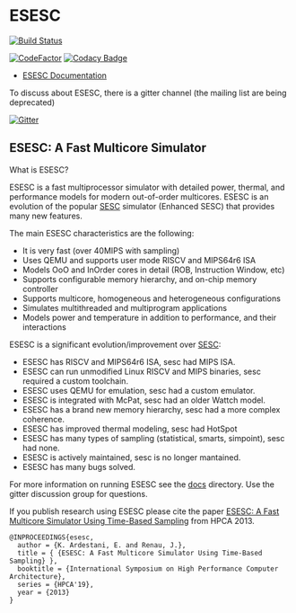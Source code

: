 ESESC
=====

[![Build Status](https://travis-ci.org/masc-ucsc/esesc.png)](https://travis-ci.org/masc-ucsc/esesc)

[![CodeFactor](https://www.codefactor.io/repository/github/masc-ucsc/esesc/badge)](https://www.codefactor.io/repository/github/masc-ucsc/esesc)
[![Codacy Badge](https://api.codacy.com/project/badge/Grade/4cae3de3de714e13b6003002f74b7375)](https://www.codacy.com/app/renau/lgraph?utm_source=github.com&amp;utm_medium=referral&amp;utm_content=masc-ucsc/lgraph&amp;utm_campaign=Badge_Grade)

* [ESESC Documentation](./docs)

To discuss about ESESC, there is a gitter channel (the mailing list are being deprecated)

[![Gitter](https://badges.gitter.im/esesc/community.svg)](https://gitter.im/esesc/community?utm_source=badge&utm_medium=badge&utm_campaign=pr-badge)

ESESC: A Fast Multicore Simulator
---------------------------------

What is ESESC?

ESESC is a fast multiprocessor simulator with detailed power, thermal, and performance models for modern out-of-order multicores. ESESC is an evolution of the popular [SESC](http://sesc.sourceforge.net/) simulator (Enhanced SESC) that provides many new features.

The main ESESC characteristics are the following:

* It is very fast (over 40MIPS with sampling)
* Uses QEMU and supports user mode RISCV and MIPS64r6 ISA
* Models OoO and InOrder cores in detail (ROB, Instruction Window, etc)
* Supports configurable memory hierarchy, and on-chip memory controller
* Supports multicore, homogeneous and heterogeneous configurations
* Simulates multithreaded and multiprogram applications
* Models power and temperature in addition to performance, and their interactions

ESESC is a significant evolution/improvement over [SESC](http://sesc.sourceforge.net/):

* ESESC has RISCV and MIPS64r6 ISA, sesc had MIPS ISA.
* ESESC can run unmodified Linux RISCV and MIPS binaries, sesc required a custom toolchain.
* ESESC uses QEMU for emulation, sesc had a custom emulator.
* ESESC is integrated with McPat, sesc had an older Wattch model.
* ESESC has a brand new memory hierarchy, sesc had a more complex coherence.
* ESESC has improved thermal modeling, sesc had HotSpot
* ESESC has many types of sampling (statistical, smarts, simpoint), sesc had none.
* ESESC is actively maintained, sesc is no longer mantained.
* ESESC has many bugs solved.

For more information on running ESESC see the [docs](./docs) directory. Use the gitter discussion group for questions.


If you publish research using ESESC please cite the paper [ESESC: A Fast Multicore Simulator Using Time-Based Sampling][3] from HPCA 2013.

    @INPROCEEDINGS{esesc,
      author = {K. Ardestani, E. and Renau, J.},
      title = { {ESESC: A Fast Multicore Simulator Using Time-Based Sampling} },
      booktitle = {International Symposium on High Performance Computer Architecture},
      series = {HPCA'19},
      year = {2013}
    }


[3]:http://masc.soe.ucsc.edu/docs/hpca13.pdf

